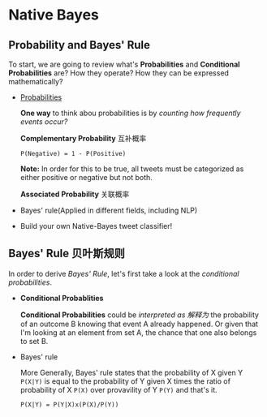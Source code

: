# Native Bayes

## Probability and Bayes' Rule

To start, we are going to review what's **Probabilities** and **Conditional Probabilities** are? How they operate? How they can be expressed mathematically?

- [Probabilities](https://www.coursera.org/learn/classification-vector-spaces-in-nlp/supplement/gK4BU/probability-and-bayes-rule)

  **One way** to think abou probabilities is by *counting how frequently events occur?*
  
  **Complementary Probability** 互补概率

  `P(Negative) = 1 - P(Positive)`

  **Note:** In order for this to be true, all tweets must be categorized as either positive or negative but not both.

  **Associated Probability** 关联概率

- Bayes' rule(Applied in different fields, including NLP)

- Build your own Native-Bayes tweet classifier!

## Bayes' Rule 贝叶斯规则

In order to derive *Bayes' Rule*, let's first take a look at the *conditional probabilities*.

- **Conditional Probablities**

  **Conditional Probabilities** could be *interpreted as 解释为* the probability of an outcome B knowing that event A already happened. Or given that I'm looking at an element from set A, the chance that one also belongs to set B.

- Bayes' rule

  More Generally, Bayes' rule states that the probability of X given Y `P(X|Y)` is equal to the probability of Y given X times the ratio of probability of X `P(X)` over provavility of Y `P(Y)` and that's it.

  `P(X|Y) = P(Y|X)x(P(X)/P(Y))`
